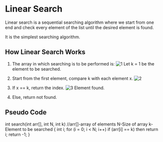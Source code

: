 # Linear Search

Linear search is a sequential searching algorithm where we start from one end and check every element of the list until the desired element is found. 

It is the simplest searching algorithm.

## How Linear Search Works

1. The array in which searching is to be performed is:
![1](https://cdn.programiz.com/sites/tutorial2program/files/linear-search-initial-array.png)
Let k = 1 be the element to be searched.

2. Start from the first element, compare k with each element x.
![2](https://cdn.programiz.com/sites/tutorial2program/files/linear-search-comparisons.png)

3. If x == k, return the index.
![3](https://cdn.programiz.com/sites/tutorial2program/files/linear-search-found.png)
Element found.

4. Else, return not found.

## Pseudo Code

int search(int arr[], int N, int k) //arr[]-array of elements N-Size of array k-Element to be searched
{
   int i;
   for (i = 0; i < N; i++)
      if (arr[i] == k) then
         return i;
   return -1;
}
